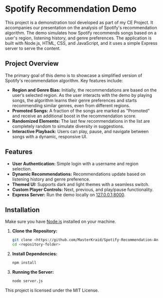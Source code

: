 # Spotify Recommendation Demo

This project is a demonstration tool developed as part of my CE Project. It accompanies our presentation on the analysis of Spotify's recommendation algorithm. The demo simulates how Spotify recommends songs based on a user's region, listening history, and genre preferences. The application is built with Node.js, HTML, CSS, and JavaScript, and it uses a simple Express server to serve the content.

## Project Overview

The primary goal of this demo is to showcase a simplified version of Spotify's recommendation algorithm. Key features include:

- **Region and Genre Bias:** Initially, the recommendations are based on the user’s selected region. As the user interacts with the demo by playing songs, the algorithm learns their genre preferences and starts recommending similar genres, even from different regions.
- **Promoted Songs:** A fraction of the songs are marked as "Promoted" and receive an additional boost in the recommendation score.
- **Randomized Elements:** The last few recommendations in the list are completely random to simulate diversity in suggestions.
- **Interactive Playback:** Users can play, pause, and navigate between songs with a dynamic, responsive UI.

## Features

- **User Authentication:** Simple login with a username and region selection.
- **Dynamic Recommendations:** Recommendations update based on listening history and genre preference.
- **Themed UI:** Supports dark and light themes with a seamless switch.
- **Custom Player Controls:** Next, previous, and play/pause functionality.
- **Express Server:** Run the demo locally on [127.0.0.1:8000](http://127.0.0.1:8000).

## Installation

Make sure you have [Node.js](https://nodejs.org/) installed on your machine.

1. **Clone the Repository:**

   ```bash
   git clone <https://github.com/MasterKraid/Spotify-Recommendation-Analysis>
   cd <repository-folder>

2. **Install Dependencies:**

   ```bash
   npm install
3. **Running the Server:**

    ```bash
    node server.js


This project is licensed under the MIT License.

